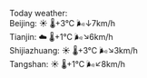 Today weather:  
Beijing: ☀️   🌡️+3°C 🌬️↓7km/h  
Tianjin: ☁️   🌡️+1°C 🌬️↘6km/h  
Shijiazhuang: ☀️   🌡️+3°C 🌬️↘3km/h  
Tangshan: ☀️   🌡️+1°C 🌬️↙8km/h  
